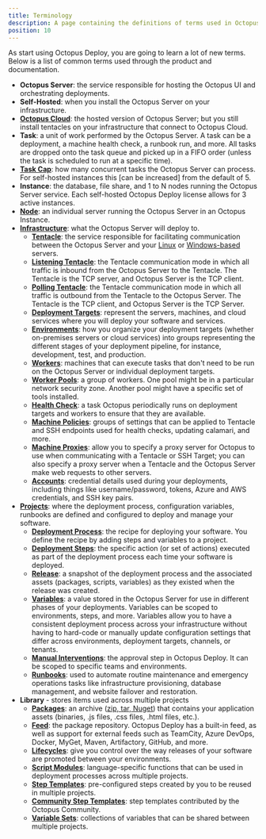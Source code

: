 ```yaml
---
title: Terminology
description: A page containing the definitions of terms used in Octopus Deploy.
position: 10
---
```


As start using Octopus Deploy, you are going to learn a lot of new terms.  Below is a list of common terms used through the product and documentation.

- **Octopus Server**: the service responsible for hosting the Octopus UI and orchestrating deployments.
- **Self-Hosted**: when you install the Octopus Server on your infrastructure.
- [**Octopus Cloud**](https://octopus.com/docs/octopus-cloud): the hosted version of Octopus Server; but you still install tentacles on your infrastructure that connect to Octopus Cloud.
- **Task**: a unit of work performed by the Octopus Server.  A task can be a deployment, a machine health check, a runbook run, and more.  All tasks are dropped onto the task queue and picked up in a FIFO order (unless the task is scheduled to run at a specific time).
- [**Task Cap**](https://octopus.com/docs/support/increase-the-octopus-server-task-cap): how many concurrent tasks the Octopus Server can process.  For self-hosted instances this [can be increased] from the default of 5.
- **Instance**: the database, file share, and 1 to N nodes running the Octopus Server service.  Each self-hosted Octopus Deploy license allows for 3 active instances.
- [**Node**](https://octopus.com/docs/administration/high-availability/managing-high-availability-nodes): an individual server running the Octopus Server in an Octopus Instance.  
- [**Infrastructure**](https://octopus.com/docs/infrastructure): what the Octopus Server will deploy to.
    - [**Tentacle**](https://octopus.com/docs/security/octopus-tentacle-communication#Octopus-Tentaclecommunication-Octopus/Tentacletrustrelationship): the service responsible for facilitating communication between the Octopus Server and your [Linux](https://octopus.com/docs/infrastructure/deployment-targets/linux) or [Windows-based](https://octopus.com/docs/infrastructure/deployment-targets/windows-targets) servers.
    - [**Listening Tentacle**]((https://octopus.com/docs/infrastructure/deployment-targets/windows-targets/tentacle-communication#listening-tentacles-recommended)): the Tentacle communication mode in which all traffic is inbound from the Octopus Server to the Tentacle.  The Tentacle is the TCP server, and Octopus Server is the TCP client.
    - [**Polling Tentacle**](https://octopus.com/docs/infrastructure/deployment-targets/windows-targets/tentacle-communication#polling-tentacles): the Tentacle communication mode in which all traffic is outbound from the Tentacle to the Octopus Server.  The Tentacle is the TCP client, and Octopus Server is the TCP Server.
    - [**Deployment Targets**](https://octopus.com/docs/infrastructure/deployment-targets): represent the servers, machines, and cloud services where you will deploy your software and services.
    - [**Environments**](https://octopus.com/docs/infrastructure/environments): how you organize your deployment targets (whether on-premises servers or cloud services) into groups representing the different stages of your deployment pipeline, for instance, development, test, and production.
    - [**Workers**](https://octopus.com/docs/infrastructure/workers): machines that can execute tasks that don't need to be run on the Octopus Server or individual deployment targets.
    - [**Worker Pools**](https://octopus.com/docs/infrastructure/workers/worker-pools): a group of workers.  One pool might be in a particular network security zone. Another pool might have a specific set of tools installed.
    - [**Health Check**](https://octopus.com/docs/infrastructure/deployment-targets/machine-policies#health-check): a task Octopus periodically runs on deployment targets and workers to ensure that they are available.
    - [**Machine Policies**](https://octopus.com/docs/infrastructure/deployment-targets/machine-policies): groups of settings that can be applied to Tentacle and SSH endpoints used for health checks, updating calamari, and more.
    - [**Machine Proxies**](https://octopus.com/docs/infrastructure/deployment-targets/proxy-support): allow you to specify a proxy server for Octopus to use when communicating with a Tentacle or SSH Target; you can also specify a proxy server when a Tentacle and the Octopus Server make web requests to other servers.
    - [**Accounts**](https://octopus.com/docs/infrastructure/deployment-targets/#accounts): credential details used during your deployments, including things like username/password, tokens, Azure and AWS credentials, and SSH key pairs.  
- [**Projects**](https://octopus.com/docs/projects): where the deployment process, configuration variables, runbooks are defined and configured to deploy and manage your software.
    - [**Deployment Process**](https://octopus.com/docs/deployment-process): the recipe for deploying your software. You define the recipe by adding steps and variables to a project. 
    - [**Deployment Steps**](https://octopus.com/docs/deployment-process/steps): the specific action (or set of actions) executed as part of the deployment process each time your software is deployed.
    - [**Release**](https://octopus.com/docs/releases): a snapshot of the deployment process and the associated assets (packages, scripts, variables) as they existed when the release was created. 
    - [**Variables**](https://octopus.com/docs/projects/variables): a value stored in the Octopus Server for use in different phases of your deployments.  Variables can be scoped to environments, steps, and more.  Variables allow you to have a consistent deployment process across your infrastructure without having to hard-code or manually update configuration settings that differ across environments, deployment targets, channels, or tenants.
    - [**Manual Interventions**](https://octopus.com/docs/deployment-process/steps/manual-intervention-and-approvals): the approval step in Octopus Deploy.  It can be scoped to specific teams and environments.
    - [**Runbooks**](https://octopus.com/docs/runbooks): used to automate routine maintenance and emergency operations tasks like infrastructure provisioning, database management, and website failover and restoration.    
- **Library** - stores items used across multiple projects
    - [**Packages**](https://octopus.com/docs/packaging-applications): an archive ([zip, tar, Nuget](https://octopus.com/docs/packaging-applications#supported-formats)) that contains your application assets (binaries, .js files, .css files, .html files, etc.).    
    - [**Feed**](https://octopus.com/docs/packaging-applications/package-repositories): the package repository.  Octopus Deploy has a built-in feed, as well as support for external feeds such as TeamCity, Azure DevOps, Docker, MyGet, Maven, Artifactory, GitHub, and more.
    - [**Lifecycles**](https://octopus.com/docs/releases/lifecycles): give you control over the way releases of your software are promoted between your environments.
    - [**Script Modules**](https://octopus.com/docs/deployment-examples/custom-scripts/script-modules): language-specific functions that can be used in deployment processes across multiple projects.
    - [**Step Templates**](https://octopus.com/docs/deployment-process/steps/custom-step-templates): pre-configured steps created by you to be reused in multiple projects.
    - [**Community Step Templates**](https://octopus.com/docs/deployment-process/steps/community-step-templates): step templates contributed by the Octopus Community.
    - [**Variable Sets**](https://octopus.com/docs/projects/variables/library-variable-sets): collections of variables that can be shared between multiple projects.